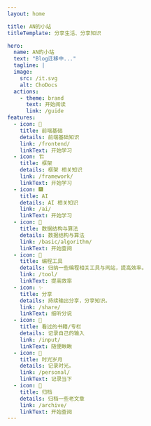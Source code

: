```yaml
---
layout: home

title: AN的小站
titleTemplate: 分享生活、分享知识

hero:
  name: AN的小站
  text: "Blog迁移中..."
  tagline: |
  image:
    src: /it.svg
    alt: ChoDocs
  actions:
    - theme: brand
      text: 开始阅读
      link: /guide
features:
  - icon: 📓
    title: 前端基础
    details: 前端基础知识
    link: /frontend/
    linkText: 开始学习
  - icon: 🏗️
    title: 框架
    details: 框架 相关知识
    link: /framework/
    linkText: 开始学习
  - icon: 🎆
    title: AI
    details: AI 相关知识
    link: /ai/
    linkText: 开始学习
  - icon: 🚚
    title: 数据结构与算法
    details: 数据结构与算法
    link: /basic/algorithm/
    linkText: 开始查阅
  - icon: 🔧
    title: 编程工具
    details: 归纳一些编程相关工具与网站，提高效率。
    link: /tool/
    linkText: 提高效率
  - icon: ✨️
    title: 分享
    details: 持续输出分享，分享知识。
    link: /share/
    linkText: 细听分说
  - icon: 📖
    title: 看过的书籍/专栏
    details: 记录自己的输入
    link: /input/
    linkText: 随便瞅瞅
  - icon: 🌱
    title: 时光岁月
    details: 记录时光。
    link: /personal/
    linkText: 记录当下
  - icon: 📃
    title: 归档
    details: 归档一些老文章
    link: /archive/
    linkText: 开始查阅
---
```


<script setup>
import {
  VPTeamPage,
  VPTeamPageTitle,
  VPTeamMembers
} from 'vitepress/theme';
import { icons } from './socialIcons';

const members = [
  {
    avatar: 'https://www.github.com/An0510.png',
    name: 'An nan',
    title: '大道至简 知易行难',
    desc: 'Developer',
    links: [
      { icon: 'github', link: 'https://github.com/An0510' }
    ]
  },
]
</script>

<DataPanel/>

<VPTeamPage>
  <VPTeamPageTitle>
    <template #title>
      个人介绍
    </template>
  </VPTeamPageTitle>
  <div style="display: flex; justify-content: center;">
    <VPTeamMembers :members="members" />
  </div>
</VPTeamPage>

<HomeContributors/>